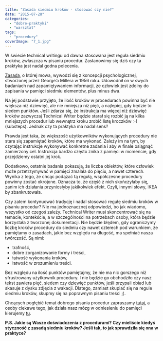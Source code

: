 ```yaml
---
title: "Zasada siedmiu kroków - stosować czy nie?"
date: "2015-07-28"
categories:
  - "dobre-praktyki"
  - "warsztat"
tags:
  - "procedury"
coverImage: "7_1.jpg"
---
```


W świecie technical writingu od dawna stosowana jest reguła siedmiu kroków, zwłaszcza w pisaniu procedur. Zastanowimy się dziś czy ta praktyka jest nadal godna polecenia.

[Zasada](https://en.wikipedia.org/wiki/The_Magical_Number_Seven,_Plus_or_Minus_Two "Liczba 7"), o której mowa, wywodzi się z koncepcji psychologicznej, stworzonej przez George’a Millera w 1956 roku. Udowodnił on w swych badaniach nad zapamiętywaniem informacji, że człowiek jest zdolny do zapisania w pamięci siedmiu elementów, plus minus dwa.

Na jej podstawie przyjęto, że ilość kroków w procedurach powinna być nie większa niż dziewięć, ale nie mniejsza niż pięć, a najlepiej, gdy będzie to siedem punktów. Jeśli zdarza się, że instrukcja ma więcej niż dziewięć kroków zazwyczaj Technical Writer będzie starał się rozbić ją na kilka mniejszych procedur lub wewnątrz kroku zrobić listę kroczków :-) (substeps). Jednak czy ta praktyka ma nadal sens?

Prawda jest taka, że większość użytkowników wykonujących procedury nie stara się zapamiętać kroków, które ma wykonać. Zależy im na tym, by czytając instrukcje wykonywać konkretne zadania i aby w finale osiągnąć zamierzony cel. Instrukcja bardzo często znika z pamięci w momencie, gdy przejdziemy ostatni jej krok.

Dodatkowo, ostatnie badania pokazują, że liczba obiektów, które człowiek może przetrzymywać w pamięci zmalała do pięciu, a nawet czterech. Wynika z tego, że chcąc podążać tą regułą, współczesne procedury powinny zostać okrojone. Oznacza to, że część z nich skończyłaby się, zanim ich działania przyniosłyby jakikolwiek efekt. Czyli, innymi słowy, IKEA by zbankrutowała.

Czy zatem kontynuować tradycję i nadal stosować regułę siedmiu kroków w pisaniu procedur? Nie ma jednoznacznej odpowiedzi, bo jak wiadomo, wszystko od czegoś zależy. Technical Writer musi skoncentrować się na temacie, kontekście, a w szczególności na potrzebach osoby, która będzie korzystała z tworzonej dokumentacji. Nie będzie błędem, gdy ograniczymy liczbę kroków procedury do siedmiu czy nawet czterech pod warunkiem, że pamiętamy o zasadach, jakie bez względu na długość, ma spełniać nasza twórczość. Są nimi:

- trafność,
- dobre zorganizowanie formy i treści,
- łatwość wykonania kroków,
- łatwość w zrozumieniu treści.

Bez względu na ilość punktów pamiętajmy, że nie ma nic gorszego niż sfrustrowany użytkownik procedury. I nie będzie go obchodziło czy nasz tekst zawiera pięć, siedem czy dziewięć punktów, jeśli przypali obiad lub skasuje z dysku zdjęcia z wakacji. Dlatego, zamiast skupiać się na regule siedmiu kroków, skupmy się na poprawnym pisaniu treści ;).

Chcących pogłębić temat dobrego pisania procedur zapraszamy [tutaj](http://techwriter.pl/jak-pisac-dobre-instrukcje/ "Instrukcje"), a osoby ciekawe tego, jak działa nasz mózg w odniesieniu do pamięci kierujemy [tu](http://www.human-memory.net/types_short.html "Pamięć").

**P.S. Jakie są Wasze doświadczenia z procedurami? Czy mieliście kiedyś styczność z zasadą siedmiu kroków? Jeśli tak, to jak sprawdziła się ona w praktyce?**
